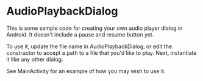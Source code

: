 AudioPlaybackDialog
===================

This is some sample code for creating your own audio player dialog in Android.
It doesn't include a pause and resume button yet. 

To use it, update the file name in AudioPlaybackDialog, or edit the constructor
to accept a path to a file that you'd like to play. Next, instantiate it like
any other dialog. 

See MainActivity for an example of how you may wish to use it.

